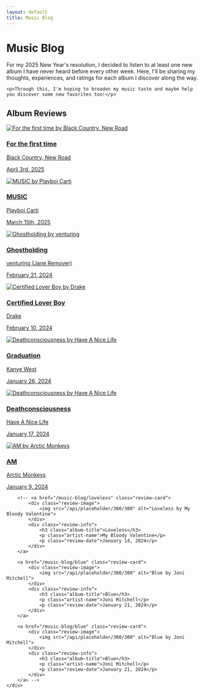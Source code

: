```yaml
---
layout: default
title: Music Blog
---
```


<div class="article-header">
    <h1>Music Blog</h1>
</div>

<div class="blog-intro">
    <p>For my 2025 New Year's resolution, I decided to listen to at least one new album I have never heard before every other week. Here, I'll be sharing my thoughts, experiences, and ratings for each album I discover along the way.</p>
    
    <p>Through this, I'm hoping to broaden my music taste and maybe help you discover some new favorites too!</p>
</div>

<section class="reviews-section">
    <h2>Album Reviews</h2>
    <div class="reviews-grid">
        <a href="/Blog/Reviews/BCNR-ForTheFirstTime" class="review-card">
            <div class="review-image">
                <img src="/Blog/AlbumCovers/BCNR-ForTheFirstTime.webp" alt="For the first time by Black Country, New Road">
            </div>
            <div class="review-info">
                <h3 class="album-title">For the first time</h3>
                <p class="artist-name">Black Country, New Road</p>
                <p class="review-date">April 3rd, 2025</p>
            </div>
        </a>
        <a href="/Blog/Reviews/PlayboiCarti-MUSIC" class="review-card">
            <div class="review-image">
                <img src="/Blog/AlbumCovers/PlayboiCarti-MUSIC.webp" alt="MUSIC by Playboi Carti">
            </div>
            <div class="review-info">
                <h3 class="album-title">MUSIC</h3>
                <p class="artist-name">Playboi Carti</p>
                <p class="review-date">March 15th, 2025</p>
            </div>
        </a>
        <a href="/Blog/Reviews/Venturing-Ghostholding" class="review-card">
            <div class="review-image">
                <img src="/Blog/AlbumCovers/Venturing-Ghostholding.jpg" alt="Ghostholding by venturing">
            </div>
            <div class="review-info">
                <h3 class="album-title">Ghostholding</h3>
                <p class="artist-name">venturing (Jane Remover)</p>
                <p class="review-date">February 21, 2024</p>
            </div>
        </a>
        <a href="/Blog/Reviews/Drake-CertifiedLoverBoy" class="review-card">
            <div class="review-image">
                <img src="/Blog/AlbumCovers/Drake-CertifiedLoverBoy.jpg" alt="Certified Lover Boy by Drake">
            </div>
            <div class="review-info">
                <h3 class="album-title">Certified Lover Boy</h3>
                <p class="artist-name">Drake</p>
                <p class="review-date">February 10, 2024</p>
            </div>
        </a>
        <a href="/Blog/Reviews/KanyeWest-Graduation" class="review-card">
            <div class="review-image">
                <img src="/Blog/AlbumCovers/KanyeWest-Graduation.jpg" alt="Deathconsciousness by Have A Nice Life">
            </div>
            <div class="review-info">
                <h3 class="album-title">Graduation</h3>
                <p class="artist-name">Kanye West</p>
                <p class="review-date">January 26, 2024</p>
            </div>
        </a>
        <a href="/Blog/Reviews/HaveANiceLife-Deathconsciousness" class="review-card">
            <div class="review-image">
                <img src="/Blog/AlbumCovers/HaveANiceLife-Deathconsciousness.jpg" alt="Deathconsciousness by Have A Nice Life">
            </div>
            <div class="review-info">
                <h3 class="album-title">Deathconsciousness</h3>
                <p class="artist-name">Have A Nice Life</p>
                <p class="review-date">January 17, 2024</p>
            </div>
        </a>
        <a href="/Blog/Reviews/ArcticMonkeys-AM" class="review-card">
            <div class="review-image">
                <img src="/Blog/AlbumCovers/ArcticMonkeys-AM.jpg" alt="AM by Arctic Monkeys">
            </div>
            <div class="review-info">
                <h3 class="album-title">AM</h3>
                <p class="artist-name">Arctic Monkeys</p>
                <p class="review-date">January 9, 2024</p>
            </div>
        </a>

        <!-- <a href="/music-blog/loveless" class="review-card">
            <div class="review-image">
                <img src="/api/placeholder/300/300" alt="Loveless by My Bloody Valentine">
            </div>
            <div class="review-info">
                <h3 class="album-title">Loveless</h3>
                <p class="artist-name">My Bloody Valentine</p>
                <p class="review-date">January 14, 2024</p>
            </div>
        </a>

        <a href="/music-blog/blue" class="review-card">
            <div class="review-image">
                <img src="/api/placeholder/300/300" alt="Blue by Joni Mitchell">
            </div>
            <div class="review-info">
                <h3 class="album-title">Blue</h3>
                <p class="artist-name">Joni Mitchell</p>
                <p class="review-date">January 21, 2024</p>
            </div>
        </a>

        <a href="/music-blog/blue" class="review-card">
            <div class="review-image">
                <img src="/api/placeholder/300/300" alt="Blue by Joni Mitchell">
            </div>
            <div class="review-info">
                <h3 class="album-title">Blue</h3>
                <p class="artist-name">Joni Mitchell</p>
                <p class="review-date">January 21, 2024</p>
            </div>
        </a> -->
    </div>
</section>